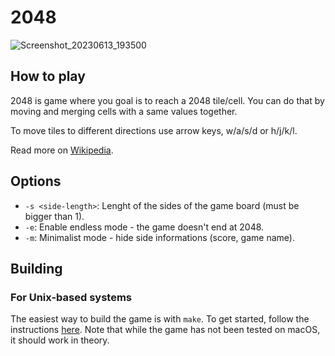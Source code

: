# 2048

![Screenshot_20230613_193500](https://github.com/motuzj/CCG/assets/30744041/e1c07642-8426-49f2-a416-ca9326bf7539)

## How to play

2048 is game where you goal is to reach a 2048 tile/cell. You can do that by moving and merging cells with a same values together.

To move tiles to different directions use arrow keys, w/a/s/d or h/j/k/l.

Read more on [Wikipedia](https://en.wikipedia.org/wiki/2048_(video_game)).

## Options

- `-s <side-length>`: Lenght of the sides of the game board (must be bigger than 1).
- `-e`: Enable endless mode - the game doesn't end at 2048.
- `-m`: Minimalist mode - hide side informations (score, game name).

## Building

### For Unix-based systems

The easiest way to build the game is with `make`. To get started, follow the instructions [here](../README.md#building). Note that while the game has not been tested on macOS, it should work in theory.

